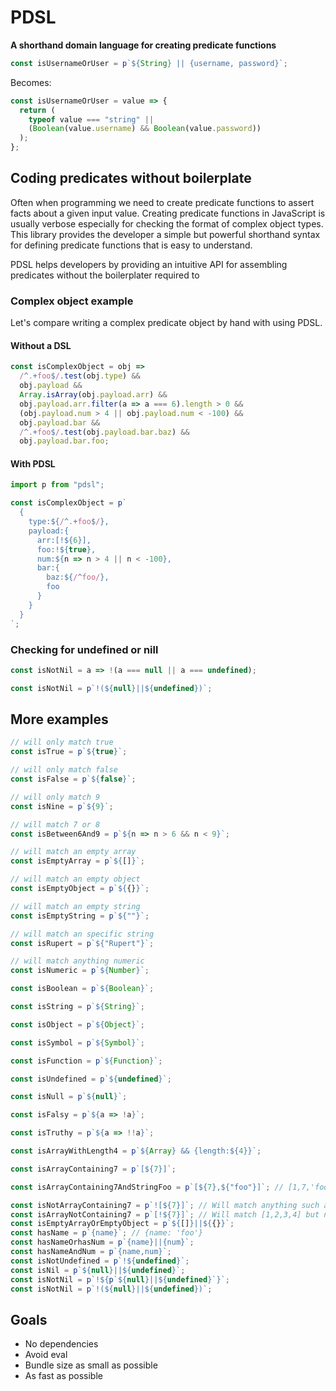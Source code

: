# PDSL

**A shorthand domain language for creating predicate functions**

```js
const isUsernameOrUser = p`${String} || {username, password}`;
```

Becomes:

```js
const isUsernameOrUser = value => {
  return (
    typeof value === "string" ||
    (Boolean(value.username) && Boolean(value.password))
  );
};
```

## Coding predicates without boilerplate

Often when programming we need to create predicate functions to assert facts about a given input value. Creating predicate functions in JavaScript is usually verbose especially for checking the format of complex object types. This library provides the developer a simple but powerful shorthand syntax for defining predicate functions that is easy to understand.

PDSL helps developers by providing an intuitive API for assembling predicates without the boilerplater required to

### Complex object example

Let's compare writing a complex predicate object by hand with using PDSL.

#### Without a DSL

```js
const isComplexObject = obj =>
  /^.+foo$/.test(obj.type) &&
  obj.payload &&
  Array.isArray(obj.payload.arr) &&
  obj.payload.arr.filter(a => a === 6).length > 0 &&
  (obj.payload.num > 4 || obj.payload.num < -100) &&
  obj.payload.bar &&
  /^.+foo$/.test(obj.payload.bar.baz) &&
  obj.payload.bar.foo;
```

#### With PDSL

```js
import p from "pdsl";

const isComplexObject = p`
  {
    type:${/^.+foo$/},
    payload:{
      arr:[!${6}],
      foo:!${true},
      num:${n => n > 4 || n < -100},
      bar:{
        baz:${/^foo/},
        foo
      }
    }
  }
`;
```

### Checking for undefined or nill

```js
const isNotNil = a => !(a === null || a === undefined);
```

```js
const isNotNil = p`!(${null}||${undefined})`;
```

## More examples

```js
// will only match true
const isTrue = p`${true}`;

// will only match false
const isFalse = p`${false}`;

// will only match 9
const isNine = p`${9}`;

// will match 7 or 8
const isBetween6And9 = p`${n => n > 6 && n < 9}`;

// will match an empty array
const isEmptyArray = p`${[]}`;

// will match an empty object
const isEmptyObject = p`${{}}`;

// will match an empty string
const isEmptyString = p`${""}`;

// will match an specific string
const isRupert = p`${"Rupert"}`;

// will match anything numeric
const isNumeric = p`${Number}`;

const isBoolean = p`${Boolean}`;

const isString = p`${String}`;

const isObject = p`${Object}`;

const isSymbol = p`${Symbol}`;

const isFunction = p`${Function}`;

const isUndefined = p`${undefined}`;

const isNull = p`${null}`;

const isFalsy = p`${a => !a}`;

const isTruthy = p`${a => !!a}`;

const isArrayWithLength4 = p`${Array} && {length:${4}}`;

const isArrayContaining7 = p`[${7}]`;

const isArrayContaining7AndStringFoo = p`[${7},${"foo"}]`; // [1,7,'foo']

const isNotArrayContaining7 = p`![${7}]`; // Will match anything such as {} apart from [1,2,3,4,7] or [7]
const isArrayNotContaining7 = p`[!${7}]`; // Will match [1,2,3,4] but not {}
const isEmptyArrayOrEmptyObject = p`${[]}||${{}}`;
const hasName = p`{name}`; // {name: 'foo'}
const hasNameOrhasNum = p`{name}||{num}`;
const hasNameAndNum = p`{name,num}`;
const isNotUndefined = p`!${undefined}`;
const isNil = p`${null}||${undefined}`;
const isNotNil = p`!${p`${null}||${undefined}`}`;
const isNotNil = p`!(${null}||${undefined})`;
```

## Goals

- No dependencies
- Avoid eval
- Bundle size as small as possible
- As fast as possible
